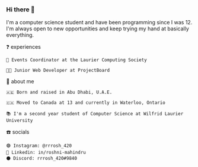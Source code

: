 ### Hi there 👋

I'm a computer science student and have been programming since I was 12. I'm always open to new opportunities and keep trying my hand at basically everything.

❓ experiences

    🏫 Events Coordinator at the Laurier Computing Society
    
    👩‍💻 Junior Web Developer at ProjectBoard

👐 about me

    🇦🇪 Born and raised in Abu Dhabi, U.A.E.
    
    🇨🇦 Moved to Canada at 13 and currently in Waterloo, Ontario

    📚 I'm a second year student of Computer Science at Wilfrid Laurier University

☎️ socials

    🟣 Instagram: @rrrosh_420
    🔵 Linkedin: in/roshni-mahindru
    ⚫ Discord: rrrosh_420#9840

<!--
**roshni-2003/roshni-2003** is a ✨ _special_ ✨ repository because its `README.md` (this file) appears on your GitHub profile.
-->
